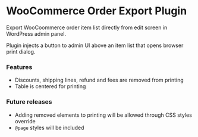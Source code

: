 # WooCommerce Order Export Plugin

Export WooCoommerce order item list directly from edit screen in WordPress admin panel.

Plugin injects a button to admin UI above an item list that opens browser print dialog.

### Features
- Discounts, shipping lines, refund and fees are removed from printing
- Table is centered for printing

### Future releases
- Adding removed elements to printing will be allowed through CSS styles override
- `@page` styles will be included
